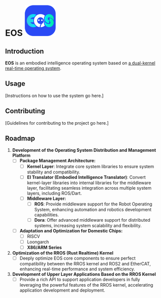 # EOS  <img src="https://github.com/EOS-OS/EOS/blob/main/images/EOS%401x.png" width="100" height="100" alt="EOS">

## Introduction

**EOS** is an embodied intelligence operating system based on [a dual-kernel real-time operating system](https://github.com/BUPT-OS/RROS).

## Usage

[Instructions on how to use the system go here.]

## Contributing

[Guidelines for contributing to the project go here.]

## Roadmap

1. **Development of the Operating System Distribution and Management Platform**
   - [ ] **Package Management Architecture:**
     - [ ] **Kernel Layer**: Integrate core system libraries to ensure system stability and compatibility.
     - [ ] **EI Translator (Embodied Intelligence Translator)**: Convert kernel-layer libraries into internal libraries for the middleware layer, facilitating seamless integration across multiple system layers, including ROS/Dart.
     - [ ] **Middleware Layer:**
       - [ ] **ROS**: Provide middleware support for the Robot Operating System, enhancing automation and robotics development capabilities.
       - [ ] **Dora**: Offer advanced middleware support for distributed systems, increasing system scalability and flexibility.
   - [ ] **Adaptation and Optimization for Domestic Chips:**
     - [ ] RISCV
     - [ ] Loongarch
     - [ ] **X86/ARM Series**

2. **Optimization of the RROS (Rust Realtime) Kernel**
   - [ ] Deeply optimize EOS core components to ensure perfect compatibility between the RROS kernel and ROS2 and EtherCAT, enhancing real-time performance and system efficiency.

3. **Development of Upper Layer Applications Based on the RROS Kernel**
   - [ ] Provide a rich API to support application developers in fully leveraging the powerful features of the RROS kernel, accelerating application development and deployment.
